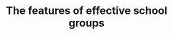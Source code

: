 ---
layout: publication
title: The features of effective school groups
authors: Louis Hodge, Robbie Cruikshanks, Jon Andrews, and Oana Gavriloiu
year: 2024
institution: Education Policy Institute
address: London, UK
type: Research Report
pdf: epi.org.uk/wp-content/uploads/2024/04/Effective_school_groups_final-240404-2.pdf
landing: epi.org.uk/publications-and-research/the-features-of-effective-school-groups/
supplementary: edu-policy-inst.shinyapps.io/effective-school-group-app/
---